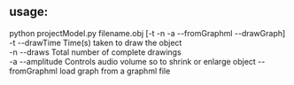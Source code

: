 ## usage:

python projectModel.py filename.obj [-t -n -a --fromGraphml --drawGraph]  
-t --drawTime 	  Time(s) taken to draw the object\
-n --draws 	  Total number of complete drawings\
-a --amplitude    Controls audio volume so to shrink or enlarge object
--fromGraphml     load graph from a graphml file
